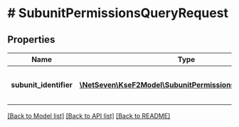 # # SubunitPermissionsQueryRequest

## Properties

Name | Type | Description | Notes
------------ | ------------- | ------------- | -------------
**subunit_identifier** | [**\NetSeven\KseF2Model\SubunitPermissionsSubunitIdentifier**](SubunitPermissionsSubunitIdentifier.md) | Identyfikator jednostki lub podmiotu podrzędnego.  | Type | Value |  | --- | --- |  | InternalId | Dwuczłonowy identyfikator składający się z numeru NIP i 5 cyfr: &#x60;{nip}-{5_cyfr}&#x60; |  | Nip | 10 cyfrowy numer NIP | | [optional]

[[Back to Model list]](../../README.md#models) [[Back to API list]](../../README.md#endpoints) [[Back to README]](../../README.md)
